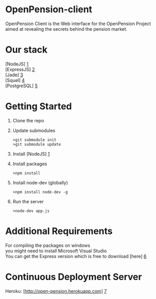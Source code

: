 OpenPension-client
==================

OpenPension Client is the Web interface for the OpenPension Project  
aimed at revealing the secrets behind the pension market.


Our stack
=========
[NodeJS] [1]  
[ExpressJS] [2]  
[Jade] [3]  
[Squel] [4]  
[PostgreSQL] [5]  


Getting Started
===============
1.  Clone the repo
2.  Update submodules               
        
        >git submodule init 
        >git submodule update
3.  Install [NodeJS] [1]
4.  Install packages
        
        >npm install
5.  Install node-dev (globally)

        >npm install node-dev -g
6.  Run the server 

        >node-dev app.js

  [1]: http://nodejs.org/        "NodeJS"
  [2]: http://expressjs.com/  "ExpressJS"
  [3]: http://jade-lang.com/    "Jade"
  [4]: http://hiddentao.github.io/squel/ "Squel"
  [5]: http://www.postgresql.org/download/ "PostgreSQL"

Additional Requirements
===========

For compiling the packages on windows  
you might need to install Microsoft Visual Studio  
You can get the Express version which is free to download [here] [6]


  [6]: http://www.microsoft.com/visualstudio/eng/downloads#d-cpp-2010-express "Squel"


Continuous Deployment Server
===========
Heroku: [http://open-pension.herokuapp.com] [7]

  [7]: http://open-pension.herokuapp.com
